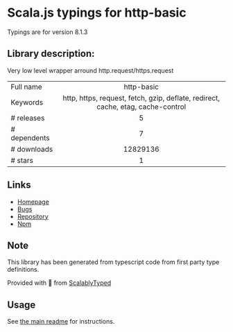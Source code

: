 
# Scala.js typings for http-basic

Typings are for version 8.1.3

## Library description:
Very low level wrapper arround http.request/https.request

|                    |                 |
| ------------------ | :-------------: |
| Full name          | http-basic |
| Keywords           | http, https, request, fetch, gzip, deflate, redirect, cache, etag, cache-control |
| # releases         | 5 |
| # dependents       | 7 |
| # downloads        | 12829136 |
| # stars            | 1 |

## Links
- [Homepage](https://github.com/ForbesLindesay/http-basic#readme)
- [Bugs](https://github.com/ForbesLindesay/http-basic/issues)
- [Repository](https://github.com/ForbesLindesay/http-basic)
- [Npm](https://www.npmjs.com/package/http-basic)
    


## Note
This library has been generated from typescript code from first party type definitions.

Provided with :purple_heart: from [ScalablyTyped](https://github.com/oyvindberg/ScalablyTyped)

## Usage
See [the main readme](../../readme.md) for instructions.


